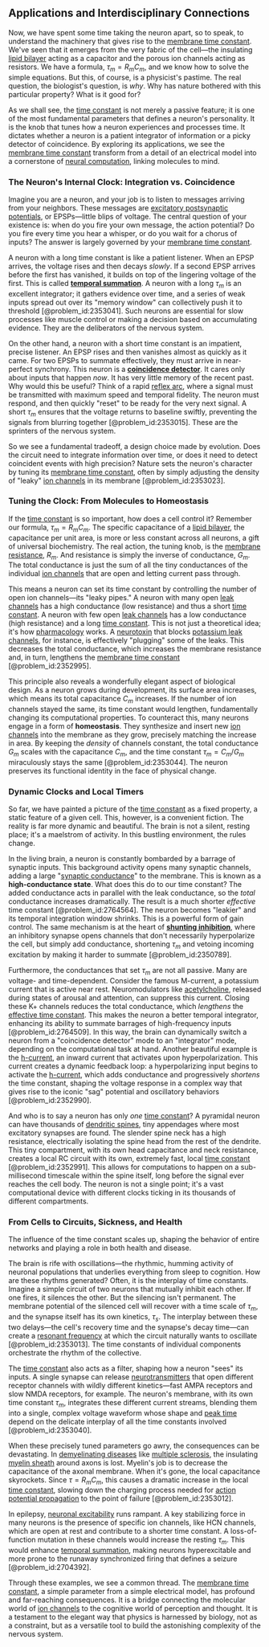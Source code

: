 ## Applications and Interdisciplinary Connections

Now, we have spent some time taking the neuron apart, so to speak, to understand the machinery that gives rise to the [membrane time constant](@article_id:167575). We've seen that it emerges from the very fabric of the cell—the insulating [lipid bilayer](@article_id:135919) acting as a capacitor and the porous ion channels acting as resistors. We have a formula, $\tau_m = R_m C_m$, and we know how to solve the simple equations. But this, of course, is a physicist's pastime. The real question, the biologist's question, is *why*. Why has nature bothered with this particular property? What is it good for?

As we shall see, the [time constant](@article_id:266883) is not merely a passive feature; it is one of the most fundamental parameters that defines a neuron's personality. It is the knob that tunes how a neuron experiences and processes time. It dictates whether a neuron is a patient integrator of information or a picky detector of coincidence. By exploring its applications, we see the [membrane time constant](@article_id:167575) transform from a detail of an electrical model into a cornerstone of [neural computation](@article_id:153564), linking molecules to mind.

### The Neuron's Internal Clock: Integration vs. Coincidence

Imagine you are a neuron, and your job is to listen to messages arriving from your neighbors. These messages are [excitatory postsynaptic potentials](@article_id:165154), or EPSPs—little blips of voltage. The central question of your existence is: when do you fire your own message, the action potential? Do you fire every time you hear a whisper, or do you wait for a chorus of inputs? The answer is largely governed by your [membrane time constant](@article_id:167575).

A neuron with a long time constant is like a patient listener. When an EPSP arrives, the voltage rises and then decays *slowly*. If a second EPSP arrives before the first has vanished, it builds on top of the lingering voltage of the first. This is called **[temporal summation](@article_id:147652)**. A neuron with a long $\tau_m$ is an excellent integrator; it gathers evidence over time, and a series of weak inputs spread out over its "memory window" can collectively push it to threshold [@problem_id:2353041]. Such neurons are essential for slow processes like muscle control or making a decision based on accumulating evidence. They are the deliberators of the nervous system.

On the other hand, a neuron with a short time constant is an impatient, precise listener. An EPSP rises and then vanishes almost as quickly as it came. For two EPSPs to summate effectively, they must arrive in near-perfect synchrony. This neuron is a **[coincidence detector](@article_id:169128)**. It cares only about inputs that happen *now*. It has very little memory of the recent past. Why would this be useful? Think of a rapid [reflex arc](@article_id:156302), where a signal must be transmitted with maximum speed and temporal fidelity. The neuron must respond, and then quickly "reset" to be ready for the very next signal. A short $\tau_m$ ensures that the voltage returns to baseline swiftly, preventing the signals from blurring together [@problem_id:2353015]. These are the sprinters of the nervous system.

So we see a fundamental tradeoff, a design choice made by evolution. Does the circuit need to integrate information over time, or does it need to detect coincident events with high precision? Nature sets the neuron's character by tuning its [membrane time constant](@article_id:167575), often by simply adjusting the density of "leaky" [ion channels](@article_id:143768) in its membrane [@problem_id:2353023].

### Tuning the Clock: From Molecules to Homeostasis

If the [time constant](@article_id:266883) is so important, how does a cell control it? Remember our formula, $\tau_m = R_m C_m$. The specific capacitance of a [lipid bilayer](@article_id:135919), the capacitance per unit area, is more or less constant across all neurons, a gift of universal biochemistry. The real action, the tuning knob, is the [membrane resistance](@article_id:174235), $R_m$. And resistance is simply the inverse of conductance, $G_m$. The total conductance is just the sum of all the tiny conductances of the individual [ion channels](@article_id:143768) that are open and letting current pass through.

This means a neuron can set its time constant by controlling the number of open ion channels—its "leaky pipes." A neuron with many open [leak channels](@article_id:199698) has a high conductance (low resistance) and thus a short [time constant](@article_id:266883). A neuron with few open [leak channels](@article_id:199698) has a low conductance (high resistance) and a long [time constant](@article_id:266883). This is not just a theoretical idea; it's how [pharmacology](@article_id:141917) works. A [neurotoxin](@article_id:192864) that blocks [potassium leak channels](@article_id:175372), for instance, is effectively "plugging" some of the leaks. This decreases the total conductance, which increases the membrane resistance and, in turn, lengthens the [membrane time constant](@article_id:167575) [@problem_id:2352995].

This principle also reveals a wonderfully elegant aspect of biological design. As a neuron grows during development, its surface area increases, which means its total capacitance $C_m$ increases. If the number of ion channels stayed the same, its time constant would lengthen, fundamentally changing its computational properties. To counteract this, many neurons engage in a form of **homeostasis**. They synthesize and insert new [ion channels](@article_id:143768) into the membrane as they grow, precisely matching the increase in area. By keeping the *density* of channels constant, the total conductance $G_m$ scales with the capacitance $C_m$, and the time constant $\tau_m = C_m/G_m$ miraculously stays the same [@problem_id:2353044]. The neuron preserves its functional identity in the face of physical change.

### Dynamic Clocks and Local Timers

So far, we have painted a picture of the [time constant](@article_id:266883) as a fixed property, a static feature of a given cell. This, however, is a convenient fiction. The reality is far more dynamic and beautiful. The brain is not a silent, resting place; it's a maelstrom of activity. In this bustling environment, the rules change.

In the living brain, a neuron is constantly bombarded by a barrage of synaptic inputs. This background activity opens many synaptic channels, adding a large "[synaptic conductance](@article_id:192890)" to the membrane. This is known as a **high-conductance state**. What does this do to our time constant? The added conductance acts in parallel with the leak conductance, so the *total* conductance increases dramatically. The result is a much shorter *effective* time constant [@problem_id:2764564]. The neuron becomes "leakier" and its temporal integration window shrinks. This is a powerful form of gain control. The same mechanism is at the heart of **[shunting inhibition](@article_id:148411)**, where an inhibitory synapse opens channels that don't necessarily hyperpolarize the cell, but simply add conductance, shortening $\tau_m$ and vetoing incoming excitation by making it harder to summate [@problem_id:2350789].

Furthermore, the conductances that set $\tau_m$ are not all passive. Many are voltage- and time-dependent. Consider the famous M-current, a potassium current that is active near rest. Neuromodulators like [acetylcholine](@article_id:155253), released during states of arousal and attention, can suppress this current. Closing these K+ channels reduces the total conductance, which *lengthens* the [effective time constant](@article_id:200972). This makes the neuron a better temporal integrator, enhancing its ability to summate barrages of high-frequency inputs [@problem_id:2764509]. In this way, the brain can dynamically switch a neuron from a "coincidence detector" mode to an "integrator" mode, depending on the computational task at hand. Another beautiful example is the [h-current](@article_id:202163), an inward current that activates upon hyperpolarization. This current creates a dynamic feedback loop: a hyperpolarizing input begins to activate the [h-current](@article_id:202163), which adds conductance and progressively *shortens* the time constant, shaping the voltage response in a complex way that gives rise to the iconic "sag" potential and oscillatory behaviors [@problem_id:2352990].

And who is to say a neuron has only *one* [time constant](@article_id:266883)? A pyramidal neuron can have thousands of [dendritic spines](@article_id:177778), tiny appendages where most excitatory synapses are found. The slender spine neck has a high resistance, electrically isolating the spine head from the rest of the dendrite. This tiny compartment, with its own head capacitance and neck resistance, creates a local RC circuit with its own, extremely fast, local [time constant](@article_id:266883) [@problem_id:2352991]. This allows for computations to happen on a sub-millisecond timescale within the spine itself, long before the signal ever reaches the cell body. The neuron is not a single point; it's a vast computational device with different clocks ticking in its thousands of different compartments.

### From Cells to Circuits, Sickness, and Health

The influence of the time constant scales up, shaping the behavior of entire networks and playing a role in both health and disease.

The brain is rife with oscillations—the rhythmic, humming activity of neuronal populations that underlies everything from sleep to cognition. How are these rhythms generated? Often, it is the interplay of time constants. Imagine a simple circuit of two neurons that mutually inhibit each other. If one fires, it silences the other. But the silencing isn't permanent. The membrane potential of the silenced cell will recover with a time scale of $\tau_m$, and the synapse itself has its own kinetics, $\tau_s$. The interplay between these two delays—the cell's recovery time and the synapse's decay time—can create a [resonant frequency](@article_id:265248) at which the circuit naturally wants to oscillate [@problem_id:2353013]. The time constants of individual components orchestrate the rhythm of the collective.

The [time constant](@article_id:266883) also acts as a filter, shaping how a neuron "sees" its inputs. A single synapse can release [neurotransmitters](@article_id:156019) that open different receptor channels with wildly different kinetics—fast AMPA receptors and slow NMDA receptors, for example. The neuron's membrane, with its own time constant $\tau_m$, integrates these different current streams, blending them into a single, complex voltage waveform whose shape and [peak time](@article_id:262177) depend on the delicate interplay of all the time constants involved [@problem_id:2353040].

When these precisely tuned parameters go awry, the consequences can be devastating. In [demyelinating diseases](@article_id:154239) like [multiple sclerosis](@article_id:165143), the insulating [myelin sheath](@article_id:149072) around axons is lost. Myelin's job is to decrease the capacitance of the axonal membrane. When it's gone, the local capacitance skyrockets. Since $\tau = R_m C_m$, this causes a dramatic increase in the local [time constant](@article_id:266883), slowing down the charging process needed for [action potential propagation](@article_id:153641) to the point of failure [@problem_id:2353012].

In epilepsy, [neuronal excitability](@article_id:152577) runs rampant. A key stabilizing force in many neurons is the presence of specific ion channels, like HCN channels, which are open at rest and contribute to a shorter time constant. A loss-of-function mutation in these channels would increase the resting $\tau_m$. This would enhance [temporal summation](@article_id:147652), making neurons hyperexcitable and more prone to the runaway synchronized firing that defines a seizure [@problem_id:2704392].

Through these examples, we see a common thread. The [membrane time constant](@article_id:167575), a simple parameter from a simple electrical model, has profound and far-reaching consequences. It is a bridge connecting the molecular world of [ion channels](@article_id:143768) to the cognitive world of perception and thought. It is a testament to the elegant way that physics is harnessed by biology, not as a constraint, but as a versatile tool to build the astonishing complexity of the nervous system.